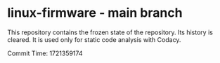 # linux-firmware - main branch

This repository contains the frozen state of the repository.
Its history is cleared. It is used only for static code
analysis with Codacy.

Commit Time: 1721359174